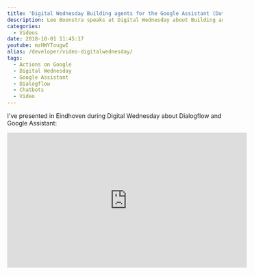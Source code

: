 ```yaml
---
title: 'Digital Wednesday Building agents for the Google Assistant (Dutch)'
description: Lee Boonstra speaks at Digital Wednesday about Building actions for the Dutch Google Assistant.
categories:
  - Videos
date: 2018-10-01 11:45:17
youtube: mzHWYTougwI
alias: /developer/video-digitalwednesday/
tags:
  - Actions on Google
  - Digital Wednesday
  - Google Assistant
  - Dialogflow
  - Chatbots
  - Video
---
```


I've presented in Eindhoven during Digital Wednesday about Dialogflow and Google Assistant:
<!--more-->
<iframe width="560" height="315" src="https://www.youtube.com/embed/mzHWYTougwI" frameborder="0" allow="accelerometer; autoplay; encrypted-media; gyroscope; picture-in-picture" allowfullscreen></iframe>
